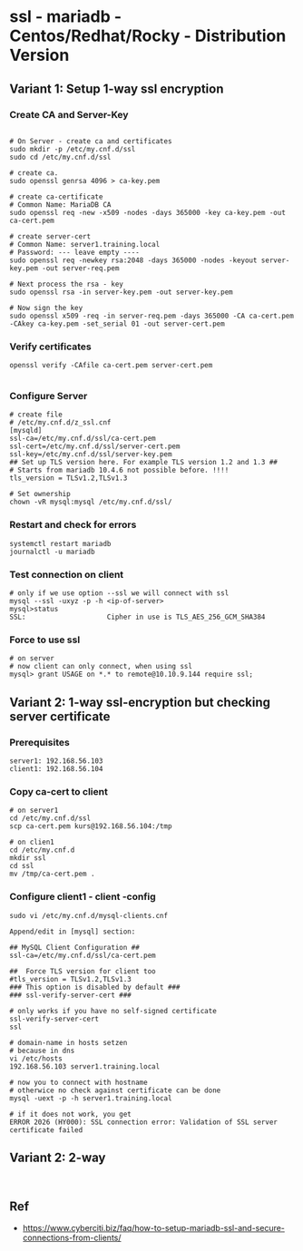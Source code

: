 # ssl - mariadb - Centos/Redhat/Rocky - Distribution Version

## Variant 1: Setup 1-way ssl encryption 

### Create CA and Server-Key 

```

# On Server - create ca and certificates 
sudo mkdir -p /etc/my.cnf.d/ssl
sudo cd /etc/my.cnf.d/ssl

# create ca.  
sudo openssl genrsa 4096 > ca-key.pem

# create ca-certificate 
# Common Name: MariaDB CA 
sudo openssl req -new -x509 -nodes -days 365000 -key ca-key.pem -out ca-cert.pem

# create server-cert 
# Common Name: server1.training.local 
# Password: --- leave empty ----
sudo openssl req -newkey rsa:2048 -days 365000 -nodes -keyout server-key.pem -out server-req.pem

# Next process the rsa - key 
sudo openssl rsa -in server-key.pem -out server-key.pem

# Now sign the key 
sudo openssl x509 -req -in server-req.pem -days 365000 -CA ca-cert.pem -CAkey ca-key.pem -set_serial 01 -out server-cert.pem

```

### Verify certificates 

```
openssl verify -CAfile ca-cert.pem server-cert.pem 


```

### Configure Server 
```
# create file 
# /etc/my.cnf.d/z_ssl.cnf 
[mysqld]
ssl-ca=/etc/my.cnf.d/ssl/ca-cert.pem
ssl-cert=/etc/my.cnf.d/ssl/server-cert.pem
ssl-key=/etc/my.cnf.d/ssl/server-key.pem
## Set up TLS version here. For example TLS version 1.2 and 1.3 ##
# Starts from mariadb 10.4.6 not possible before. !!!! 
tls_version = TLSv1.2,TLSv1.3

# Set ownership 
chown -vR mysql:mysql /etc/my.cnf.d/ssl/

```

### Restart and check for errors 
```
systemctl restart mariadb
journalctl -u mariadb 

```

### Test connection on client 

```
# only if we use option --ssl we will connect with ssl 
mysql --ssl -uxyz -p -h <ip-of-server>
mysql>status
SSL:                    Cipher in use is TLS_AES_256_GCM_SHA384

```

### Force to use ssl 


```
# on server 
# now client can only connect, when using ssl 
mysql> grant USAGE on *.* to remote@10.10.9.144 require ssl;
```





## Variant 2: 1-way ssl-encryption but checking server certificate 

### Prerequisites 

```
server1: 192.168.56.103 
client1: 192.168.56.104
```

### Copy ca-cert to client 

```
# on server1 
cd /etc/my.cnf.d/ssl
scp ca-cert.pem kurs@192.168.56.104:/tmp 

# on clien1 
cd /etc/my.cnf.d 
mkdir ssl 
cd ssl
mv /tmp/ca-cert.pem . 
```

### Configure client1 - client -config  

```
sudo vi /etc/my.cnf.d/mysql-clients.cnf

Append/edit in [mysql] section:

## MySQL Client Configuration ##
ssl-ca=/etc/my.cnf.d/ssl/ca-cert.pem

##  Force TLS version for client too
#tls_version = TLSv1.2,TLSv1.3
### This option is disabled by default ###
### ssl-verify-server-cert ###

# only works if you have no self-signed certificate
ssl-verify-server-cert
ssl

# domain-name in hosts setzen 
# because in dns
vi /etc/hosts 
192.168.56.103 server1.training.local 

# now you to connect with hostname
# otherwice no check against certificate can be done 
mysql -uext -p -h server1.training.local 

# if it does not work, you get 
ERROR 2026 (HY000): SSL connection error: Validation of SSL server certificate failed

```

## Variant 2: 2-way 

```


```

## Ref 

  * https://www.cyberciti.biz/faq/how-to-setup-mariadb-ssl-and-secure-connections-from-clients/
  

